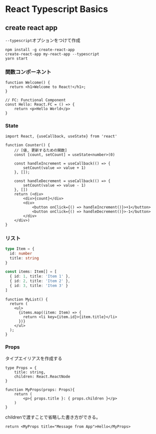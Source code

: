 # React Typescript Basics
## create react app
`--typescript`オプションをつけて作成
```shell
npm install -g create-react-app
create-react-app my-react-app --typescript
yarn start
```

### 関数コンポーネント
```tsx
function Welcome() {
  return <h1>Welcome to React!</h1>;
}

// FC: Functional Component
const Hello: React.FC = () => {
    return <p>Hello World</p>
}
```

### State
```tsx
import React, {useCallback, useState} from 'react'

function Counter() {
    // [値, 更新するための関数]
    const [count, setCount] = useState<number>(0)

    const handleIncrement = useCallback(() => {
        setCount(value => value + 1)
    }, []);

    const handleDecrement = useCallback(() => {
        setCount(value => value - 1)
    }, [])
    return (<div>
        <div>{count}</div>
        <div>
            <button onClick={() => handleIncrement()}>+1</button>
            <button onClick={() => handleDecrement()}>-1</button>
        </div>
    </div>)
}
```
### リスト
```typescript
type Item = {
  id: number
  title: string
}

const items: Item[] = [
  { id: 1, title: 'Item 1' },
  { id: 2, title: 'Item 2' },
  { id: 3, title: 'Item 3' }
]
```
```tsx
function MyList() {
  return (
    <ul>
      {items.map((item: Item) => {
        return <li key={item.id}>{item.title}</li>
      })}
    </ul>
  );
}
```
### Props
タイプエイリアスを作成する  
```tsx
type Props = {
    title: string,
    children: React.ReactNode
}

function MyProps(props: Props){
    return (
        <p>{ props.title }: { props.children }</p>
    )
}
```
childrenで渡すことで省略した書き方ができる。

```tsx
return <MyProps title="Message from App">Hello</MyProps>
```